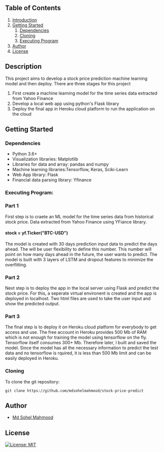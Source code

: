 ## Table of Contents
1. [Introduction](#introduction)
2. [Getting Started](#getting_started)
	1. [Dependencies](#dependencies)
	2. [Cloning](#cloning)
	3. [Executing Program](#execution)
3. [Author](#authors)
4. [License](#license)

<a name="descripton"></a>
## Description

This project aims to develop a stock price prediction machine learning model and then deploy. There are three stages for this project

1. First create a machine learning model for the time series data extracted from Yahoo Finance
2. Develop a local web app using python's Flask library 
3. Deploy the final app in Heroku cloud platform to run the application on the cloud
<a name="getting_started"></a>

<a name="getting_started"></a>
## Getting Started

<a name="dependencies"></a>
### Dependencies
* Python 3.6+
* Visualization libraries: Matplotlib
* Libraries for data and array: pandas and numpy
* Machine learning libraries:Tensorflow, Keras, Sciki-Learn
* Web App library: Flask
* Financial data parsing library: Yfinance 


<a name="execution"></a>
### Executing Program:
### Part 1

First step is to craete an ML model for the time series data from historical stock price. Data extracted from Yahoo Finance using YFiance library.

#### stock = yf.Ticker("BTC-USD")

The model is created with 30 days prediction input data to predict the days ahead. The will be user flexibility to define this number. This number will 
point on how many days ahead in the future, the user wants to predict. The model is built with 3 layers of LSTM and dropout features to minimize the overfitting.

### Part 2

Next step is to deploy the app in the local server using Flask and predict the stock price. For this, a seperate virtual environent is created and the app is 
deployed in localhost. Two html files are used to take the user input and show the predicted output.


### Part 3

The final step is to deploy it on Heroku cloud platform for everybody to get access and use. The free account in Heroku provides 500 Mb of RAM which is not enough 
for training the model using tensorflow on the fly. Tensorflow itself consumes 300+ Mb. Therefore later, I built and saved the model. Since the model has all the necessary information to predict the test data and no tensorflow is rquired, it is less than 500 Mb limit and can be easily deployed in Heroku.

<a name="cloning"></a>
### Cloning
To clone the git repository:
```
git clone https://github.com/mdsohelmahmood/stock-price-predict
```

<a name="authors"></a>
## Author

* [Md Sohel Mahmood](https://github.com/mdsohelmahmood)

<a name="license"></a>
## License
[![License: MIT](https://img.shields.io/badge/License-MIT-yellow.svg)](https://opensource.org/licenses/MIT)



